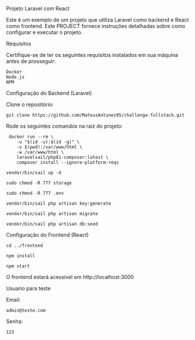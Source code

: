 Projeto Laravel com React

Este é um exemplo de um projeto que utiliza Laravel como backend e React como frontend. Este PROJECT
fornece instruções detalhadas sobre como configurar e executar o projeto.


Requisitos

Certifique-se de ter os seguintes requisitos instalados em sua máquina antes de prosseguir:

    Docker
    Node.js
    NPM

Configuração do Backend (Laravel)

  Clone o repositório:

``` 
git clone https://github.com/MateusAntunes95/challenge-fullstack.git
``` 

Rode os seguintes comandos na raiz do projeto:
```
 docker run --rm \
    -u "$(id -u):$(id -g)" \
    -v $(pwd):/var/www/html \
    -w /var/www/html \
    laravelsail/php81-composer:latest \
    composer install --ignore-platform-reqs
```

``` 
vendor/bin/sail up -d
```

``` 
sudo chmod -R 777 storage
```

```
sudo chmod -R 777 .env
```

``` 
vendor/bin/sail php artisan key:generate
 ```

``` 
vendor/bin/sail php artisan migrate
```
``` 
vendor/bin/sail php artisan db:seed
``` 

Configuração do Frontend (React)

```
cd ../frontend
```


```
npm install
```

```
npm start
``` 

O frontend estará acessível em http://localhost:3000

Usuario para teste

Email:

```
admin@teste.com
```
Senha:
```
123
```


